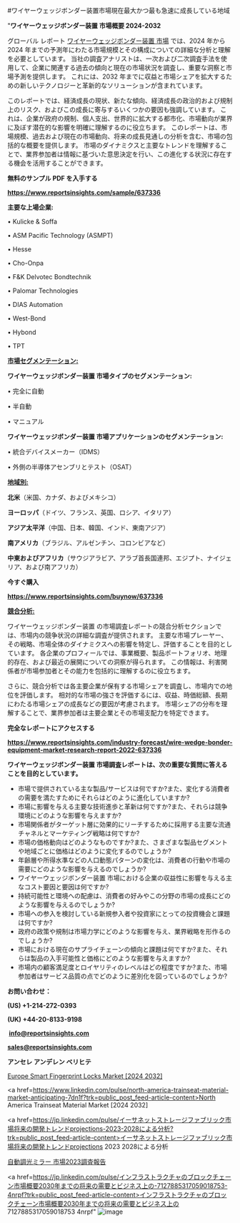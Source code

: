 #ワイヤーウェッジボンダー装置市場現在最大かつ最も急速に成長している地域

"<strong>ワイヤーウェッジボンダー装置 市場概要 2024-2032</strong>

グローバル レポート <a href=https://www.reportsinsights.com/sample/637336>ワイヤーウェッジボンダー装置 市場</a> では、2024 年から 2024 年までの予測年にわたる市場規模とその構成についての詳細な分析と理解を必要としています。 当社の調査アナリストは、一次および二次調査手法を使用して、企業に関連する過去の傾向と現在の市場状況を調査し、重要な洞察と市場予測を提供します。 これには、2032 年までに収益と市場シェアを拡大​​するための新しいテクノロジーと革新的なソリューションが含まれています。

このレポートでは、経済成長の現状、新たな傾向、経済成長の政治的および規制上のリスク、およびこの成長に寄与するいくつかの要因も強調しています。 これは、企業が政府の規制、個人支出、世界的に拡大する都市化、市場動向が業界に及ぼす潜在的な影響を明確に理解するのに役立ちます。 このレポートは、市場規模、過去および現在の市場動向、将来の成長見通しの分析を含む、市場の包括的な概要を提供します。 市場のダイナミクスと主要なトレンドを理解することで、業界参加者は情報に基づいた意思決定を行い、この進化する状況に存在する機会を活用することができます。

<strong><b>無料のサンプル PDF を入手する</b></strong>

<a href=https://www.reportsinsights.com/sample/637336><strong><u>https://www.reportsinsights.com/sample/637336</u></strong></a>

<strong>主要な上場企業:</strong>

• Kulicke & Soffa

• ASM Pacific Technology (ASMPT)

• Hesse

• Cho-Onpa

• F&K Delvotec Bondtechnik

• Palomar Technologies

• DIAS Automation

• West-Bond

• Hybond

• TPT

<strong><u>市場セグメンテーション</u></strong><strong><u>:</u></strong>

<strong>ワイヤーウェッジボンダー装置 市場タイプのセグメンテーション:</strong>

• 完全に自動

• 半自動

• マニュアル

<strong>ワイヤーウェッジボンダー装置 市場アプリケーションのセグメンテーション:</strong>

• 統合デバイスメーカー（IDMS）

• 外側の半導体アセンブリとテスト（OSAT）

<strong><u>地域別</u></strong><strong><u>:</u></strong>

<strong>北米</strong>（米国、カナダ、およびメキシコ）

<strong>ヨーロッパ</strong>（ドイツ、フランス、英国、ロシア、イタリア）

<strong>アジア太平洋</strong>（中国、日本、韓国、インド、東南アジア）

<strong>南アメリカ</strong>（ブラジル、アルゼンチン、コロンビアなど）

<strong>中東およびアフリカ</strong>（サウジアラビア、アラブ首長国連邦、エジプト、ナイジェリア、および南アフリカ）

<strong>今すぐ購入</strong>

<a href=https://www.reportsinsights.com/buynow/637336><strong><u>https://www.reportsinsights.com/buynow/637336</u></strong></a>

<strong><u>競合分析:</u></strong>

ワイヤーウェッジボンダー装置 の市場調査レポートの競合分析セクションでは、市場内の競争状況の詳細な調査が提供されます。 主要な市場プレーヤー、その戦略、市場全体のダイナミクスへの影響を特定し、評価することを目的としています。 各企業のプロフィールでは、事業概要、製品ポートフォリオ、地理的存在、および最近の展開についての洞察が得られます。 この情報は、利害関係者が市場参加者とその能力を包括的に理解するのに役立ちます。

さらに、競合分析では各主要企業が保有する市場シェアを調査し、市場内での地位を評価します。 相対的な市場の強さを評価するには、収益、時価総額、長期にわたる市場シェアの成長などの要因が考慮されます。 市場シェアの分布を理解することで、業界参加者は主要企業とその市場支配力を特定できます。

<strong>完全なレポートにアクセスする</strong>

<a href=https://www.reportsinsights.com/industry-forecast/wire-wedge-bonder-equipment-market-research-report-2022-637336><strong><u><b>https://www.reportsinsights.com/industry-forecast/wire-wedge-bonder-equipment-market-research-report-2022-637336</b></u></strong></a>

<strong><b>ワイヤーウェッジボンダー装置 市場調査レポートは、次の重要な質問に答えることを目的としています。</b></strong>
<ul>
  <li>市場で提供されている主な製品/サービスは何ですか?また、変化する消費者の需要を満たすためにそれらはどのように進化していますか?</li>
  <li>市場に影響を与える主要な技術進歩と革新は何ですか?また、それらは競争環境にどのような影響を与えますか?</li>
  <li>市場関係者がターゲット層に効果的にリーチするために採用する主要な流通チャネルとマーケティング戦略は何ですか?</li>
  <li>市場の価格動向はどのようなものですか?また、さまざまな製品セグメントや地域ごとに価格はどのように変化するのでしょうか?</li>
  <li>年齢層や所得水準などの人口動態パターンの変化は、消費者の行動や市場の需要にどのような影響を与えるのでしょうか?</li>
  <li>ワイヤーウェッジボンダー装置 市場における企業の収益性に影響を与える主なコスト要因と要因は何ですか?</li>
  <li>持続可能性と環境への配慮は、消費者の好みやこの分野の市場の成長にどのような影響を与えるのでしょうか?</li>
  <li>市場への参入を検討している新規参入者や投資家にとっての投資機会と課題は何ですか?</li>
  <li>政府の政策や規制は市場力学にどのような影響を与え、業界戦略を形作るのでしょうか?</li>
  <li>市場における現在のサプライチェーンの傾向と課題は何ですか?また、それらは製品の入手可能性と価格にどのような影響を与えますか?</li>
  <li>市場内の顧客満足度とロイヤリティのレベルはどの程度ですか?また、市場参加者はサービス品質の点でどのように差別化を図っているのでしょうか?</li>
</ul>
<strong>お問い合わせ：</strong>

<strong>(US) +1-214-272-0393</strong>

<strong>(UK) +44-20-8133-9198</strong>

<strong> </strong><a href=info@reportsinsights.com><strong><u>info@reportsinsights.com</u></strong></a>

<a href=sales@reportsinsights.com><strong><u>sales@reportsinsights.com</u></strong></a>

<strong>アンセレ アンデレン ベリヒテ</strong>

<a href=https://www.linkedin.com/pulse/europe-smart-fingerprint-locks-markets-emerging-trends-4y1ee/>Europe Smart Fingerprint Locks Market [2024 2032]</a>

<a href=https://www.linkedin.com/pulse/north-america-trainseat-material-market-anticipating-7dn1f?trk=public_post_feed-article-content>North America Trainseat Material Market [2024 2032]</a>

<a href=https://jp.linkedin.com/pulse/イーサネットストレージファブリック市場将来の開発トレンドprojections-2023-2028による分析?trk=public_post_feed-article-content>イーサネットストレージファブリック市場将来の開発トレンドprojections 2023 2028による分析</a>

<a href=https://www.linkedin.com/pulse/自動調光ミラー-市場2023調査報告-reports-insights-expert/>自動調光ミラー 市場2023調査報告</a>

<a href=https://jp.linkedin.com/pulse/インフラストラクチャのブロックチェーン市場概要2030年までの将来の需要とビジネス上の-7127885317059018753-4nrpf?trk=public_post_feed-article-content>インフラストラクチャのブロックチェーン市場概要2030年までの将来の需要とビジネス上の 7127885317059018753 4nrpf</a>"
![image](https://github.com/aakesh123242/RIMarket/assets/158431203/593c53f4-727b-48a7-8f6f-bdb048efebdf)
